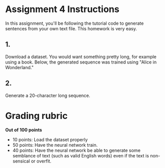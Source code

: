 # Assignment 4 Instructions

In this assignment, you'll be following the tutorial code to generate sentences from your own text file. This homework is very easy.

## 1.
Download a dataset. You would want something pretty long, for example using a book. Below, the generated sequence was trained using "Alice in Wonderland."

## 2.
Generate a 20-character long sequence.


# Grading rubric
**Out of 100 points**

- 10 points: Load the dataset properly
- 50 points: Have the neural network train.
- 40 points: Have the neural network be able to generate some semblance of text (such as valid English words) even if the text is non-sensical or overfit.
